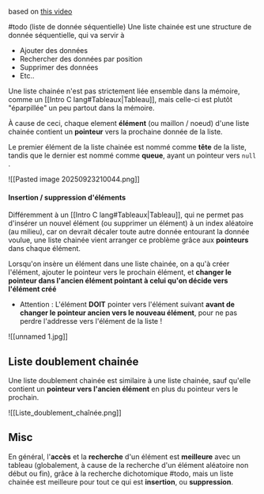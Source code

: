 based on [this video](https://www.youtube.com/watch?v=cIbENsYBUhA)

#todo (liste de donnée séquentielle)
Une liste chainée est une structure de donnée séquentielle, qui va servir à
-  Ajouter des données
-  Rechercher des données par position
-  Supprimer des données
-  Etc..

Une liste chainée n'est pas strictement liée ensemble dans la mémoire, comme un [[Intro C lang#Tableaux|Tableau]], mais celle-ci est plutôt "éparpillée" un peu partout dans la mémoire.

À cause de ceci, chaque element **élément** (ou maillon / noeud) d'une liste chainée contient un **pointeur** vers la prochaine donnée de la liste.

Le premier élément de la liste chainée est nommé comme **tête** de la liste, tandis que le dernier est nommé comme **queue**, ayant un pointeur vers  `null` .

![[Pasted image 20250923210044.png]]

#### Insertion / suppression d'éléments

Différemment à un [[Intro C lang#Tableaux|Tableau]], qui ne permet pas d'insérer un nouvel élément (ou supprimer un élément) à un index aléatoire (au milieu), car on devrait décaler toute autre donnée entourant la donnée voulue, une liste chainée vient arranger ce problème grâce aux **pointeurs** dans chaque élément.

Lorsqu'on insère un élément dans une liste chainée, on a qu'à créer l'élément, ajouter le pointeur vers le prochain élément, et **changer le pointeur dans l'ancien élément pointant à celui qu'on décide vers l'élément créé**

-  Attention : L'élément **DOIT** pointer vers l'élément suivant **avant de changer le pointeur ancien vers le nouveau élément**, pour ne pas perdre l'addresse vers l'élément de la liste ! 

![[unnamed 1.jpg]]

## Liste doublement chainée

Une liste doublement chainée est similaire à une liste chainée, sauf qu'elle contient un **pointeur vers l'ancien élément** en plus du pointeur vers le prochain.

![[Liste_doublement_chaînée.png]]

## Misc

En général, l'**accès** et la **recherche** d'un élément est **meilleure** avec un tableau (globalement, à cause de la recherche d'un élément aléatoire non début ou fin), grâce à la recherche dichotomique #todo, mais un liste chainée est meilleure pour tout ce qui est **insertion**, ou **suppression**.



